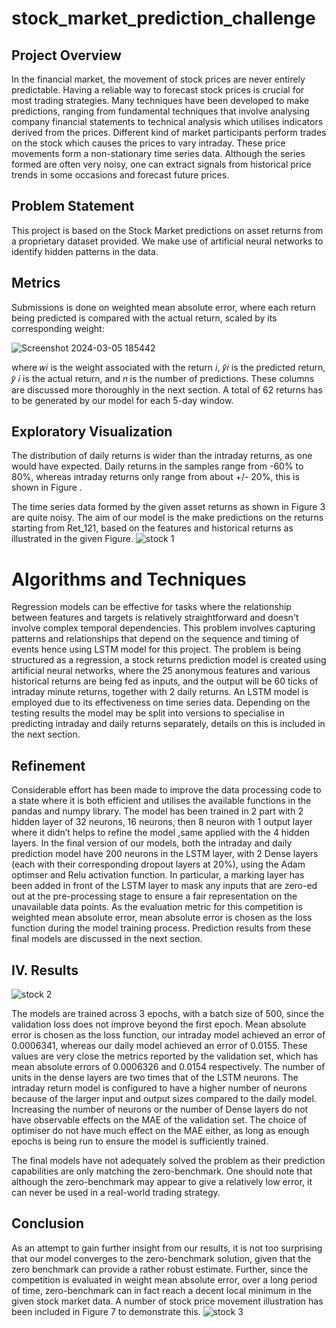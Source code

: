 # stock_market_prediction_challenge
## Project Overview
In the financial market, the movement of stock prices are never entirely predictable. Having a reliable 
way to forecast stock prices is crucial for most trading strategies. Many techniques have been 
developed to make predictions, ranging from fundamental techniques that involve analysing 
company financial statements to technical analysis which utilises indicators derived from the prices. 
Different kind of market participants perform trades on the stock which causes the prices to vary 
intraday. These price movements form a non-stationary time series data. Although the series formed 
are often very noisy, one can extract signals from historical price trends in some occasions and 
forecast future prices. 

## Problem Statement 
This project is based on the Stock Market predictions on asset returns from a proprietary dataset 
provided. We make use of artificial neural networks to identify hidden patterns in the data. 

## Metrics
Submissions is done on weighted mean absolute error, where each return being predicted is 
compared with the actual return, scaled by its corresponding weight: 


![Screenshot 2024-03-05 185442](https://github.com/ahmedali1102/stock_market_prediction_challenge/assets/162327449/0f82ff4f-7da8-4c44-aa91-300f8b8dac37)


where 𝑤𝑖 is the weight associated with the return 𝑖, 𝑦̂𝑖 is the predicted return, 𝑦̂ 𝑖 is the actual return, 
and 𝑛 is the number of predictions. These columns are discussed more thoroughly in the next 
section. A total of 62 returns has to be generated by our model for each 5-day window. 

## Exploratory Visualization 
The distribution of daily returns is wider than the intraday returns, as one would have expected. Daily 
returns in the samples range from -60% to 80%, whereas intraday returns only range from about +/-
20%, this is shown in Figure .

The time series data formed by the given asset returns as shown in Figure 3 are quite noisy. The aim of our model is the make predictions on the returns starting from Ret_121, based on the features and historical returns as illustrated in the given Figure.
![stock 1](https://github.com/ahmedali1102/stock_market_prediction_challenge/assets/162327449/332f1bd4-d2a9-40a9-ab59-6d72476a5bc3)

# Algorithms and Techniques 
Regression models can be effective for tasks where the relationship between features and targets is 
relatively straightforward and doesn't involve complex temporal dependencies. This problem involves 
capturing patterns and relationships that depend on the sequence and timing of events hence using 
LSTM model for this project.
The problem is being structured as a regression, a stock returns prediction model is created using 
artificial neural networks, where the 25 anonymous features and various historical returns are being 
fed as inputs, and the output will be 60 ticks of intraday minute returns, together with 2 daily 
returns. An LSTM model is employed due to its effectiveness on time series data. Depending on the 
testing results the model may be split into versions to specialise in predicting intraday and daily 
returns separately, details on this is included in the next section.

## Refinement 
Considerable effort has been made to improve the data processing code to a state where it is both 
efficient and utilises the available functions in the pandas and numpy library. The model has been 
trained in 2 part with 2 hidden layer of 32 neurons, 16 neurons, then 8 neuron with 1 output layer 
where it didn’t helps to refine the model ,same applied with the 4 hidden layers. 
In the final version of our models, both the intraday and daily prediction model have 200 neurons in 
the LSTM layer, with 2 Dense layers (each with their corresponding dropout layers at 20%), using the 
Adam optimser and Relu activation function. In particular, a marking layer has been added in front of 
the LSTM layer to mask any inputs that are zero-ed out at the pre-processing stage to ensure a fair 
representation on the unavailable data points. As the evaluation metric for this competition is 
weighted mean absolute error, mean absolute error is chosen as the loss function during the model 
training process. Prediction results from these final models are discussed in the next section.

## IV. Results
![stock 2](https://github.com/ahmedali1102/stock_market_prediction_challenge/assets/162327449/60879fbc-7b9f-4077-a7c3-8f2bf3682341)

The models are trained across 3 epochs, with a batch size of 500, since the validation loss does not 
improve beyond the first epoch. Mean absolute error is chosen as the loss function, our intraday 
model achieved an error of 0.0006341, whereas our daily model achieved an error of 0.0155. These 
values are very close the metrics reported by the validation set, which has mean absolute errors of 0.0006326 and 0.0154 respectively. 
The number of units in the dense layers are two times that of the LSTM neurons. The intraday return 
model is configured to have a higher number of neurons because of the larger input and output sizes 
compared to the daily model. Increasing the number of neurons or the number of Dense layers do 
not have observable effects on the MAE of the validation set. The choice of optimiser do not have 
much effect on the MAE either, as long as enough epochs is being run to ensure the model is 
sufficiently trained.

The final models have not adequately solved the problem as their prediction capabilities are only 
matching the zero-benchmark. One should note that although the zero-benchmark may appear to 
give a relatively low error, it can never be used in a real-world trading strategy.

## Conclusion
As an attempt to gain further insight from our results, it is not too surprising that our model 
converges to the zero-benchmark solution, given that the zero benchmark can provide a rather 
robust estimate. Further, since the competition is evaluated in weight mean absolute error, over a 
long period of time, zero-benchmark can in fact reach a decent local minimum in the given stock 
market data. A number of stock price movement illustration has been included in Figure 7 to 
demonstrate this.
![stock 3](https://github.com/ahmedali1102/stock_market_prediction_challenge/assets/162327449/c14c6bdd-28f8-4fe6-b844-bb78beeb0d4f)
